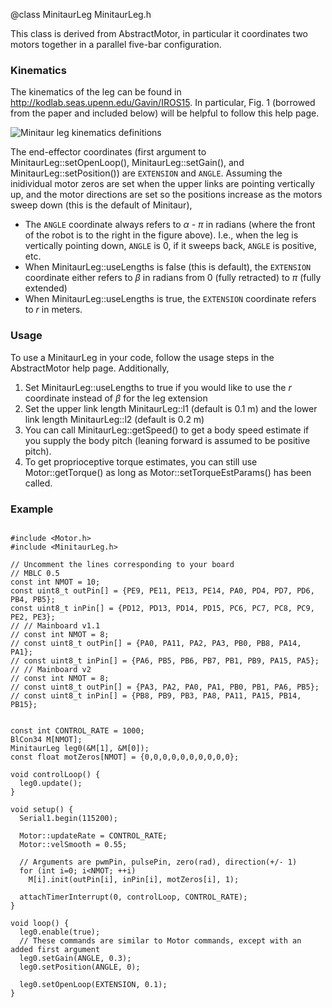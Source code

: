 @class MinitaurLeg MinitaurLeg.h

This class is derived from AbstractMotor, in particular it coordinates two motors together in a parallel five-bar configuration. 

### Kinematics

The kinematics of the leg can be found in http://kodlab.seas.upenn.edu/Gavin/IROS15. In particular, Fig. 1 (borrowed from the paper and included below) will be helpful to follow this help page.

![Minitaur leg kinematics definitions](../MinitaurLeg.PNG "Minitaur leg kinematics definitions")

The end-effector coordinates (first argument to MinitaurLeg::setOpenLoop(), MinitaurLeg::setGain(), and MinitaurLeg::setPosition()) are `EXTENSION` and `ANGLE`. Assuming the inidividual motor zeros are set when the upper links are pointing vertically up, and the motor directions are set so the positions increase as the motors sweep down (this is the default of Minitaur),
* The `ANGLE` coordinate always refers to _α - π_ in radians (where the front of the robot is to the right in the figure above). I.e., when the leg is vertically pointing down, `ANGLE` is 0, if it sweeps back, `ANGLE` is positive, etc.
* When MinitaurLeg::useLengths is false (this is default), the `EXTENSION` coordinate either refers to _β_ in radians from 0 (fully retracted) to _π_ (fully extended)
* When MinitaurLeg::useLengths is true, the `EXTENSION` coordinate refers to _r_ in meters.


### Usage

To use a MinitaurLeg in your code, follow the usage steps in the AbstractMotor help page. Additionally,
1. Set MinitaurLeg::useLengths to true if you would like to use the _r_ coordinate instead of _β_ for the leg extension
2. Set the upper link length MinitaurLeg::l1 (default is 0.1 m) and the lower link length MinitaurLeg::l2 (default is 0.2 m)
3. You can call MinitaurLeg::getSpeed() to get a body speed estimate if you supply the body pitch (leaning forward is assumed to be positive pitch).
4. To get proprioceptive torque estimates, you can still use Motor::getTorque() as long as Motor::setTorqueEstParams() has been called.

### Example

~~~{.cpp}

#include <Motor.h>
#include <MinitaurLeg.h>

// Uncomment the lines corresponding to your board
// MBLC 0.5
const int NMOT = 10;
const uint8_t outPin[] = {PE9, PE11, PE13, PE14, PA0, PD4, PD7, PD6, PB4, PB5};
const uint8_t inPin[] = {PD12, PD13, PD14, PD15, PC6, PC7, PC8, PC9, PE2, PE3};
// // Mainboard v1.1
// const int NMOT = 8;
// const uint8_t outPin[] = {PA0, PA11, PA2, PA3, PB0, PB8, PA14, PA1};
// const uint8_t inPin[] = {PA6, PB5, PB6, PB7, PB1, PB9, PA15, PA5};
// // Mainboard v2
// const int NMOT = 8;
// const uint8_t outPin[] = {PA3, PA2, PA0, PA1, PB0, PB1, PA6, PB5};
// const uint8_t inPin[] = {PB8, PB9, PB3, PA8, PA11, PA15, PB14, PB15};


const int CONTROL_RATE = 1000;
BlCon34 M[NMOT];
MinitaurLeg leg0(&M[1], &M[0]);
const float motZeros[NMOT] = {0,0,0,0,0,0,0,0,0,0};

void controlLoop() {
  leg0.update();
}

void setup() {
  Serial1.begin(115200);

  Motor::updateRate = CONTROL_RATE;
  Motor::velSmooth = 0.55;

  // Arguments are pwmPin, pulsePin, zero(rad), direction(+/- 1)
  for (int i=0; i<NMOT; ++i)
    M[i].init(outPin[i], inPin[i], motZeros[i], 1);

  attachTimerInterrupt(0, controlLoop, CONTROL_RATE);
}

void loop() {
  leg0.enable(true);
  // These commands are similar to Motor commands, except with an added first argument
  leg0.setGain(ANGLE, 0.3);
  leg0.setPosition(ANGLE, 0);

  leg0.setOpenLoop(EXTENSION, 0.1);
}

~~~
